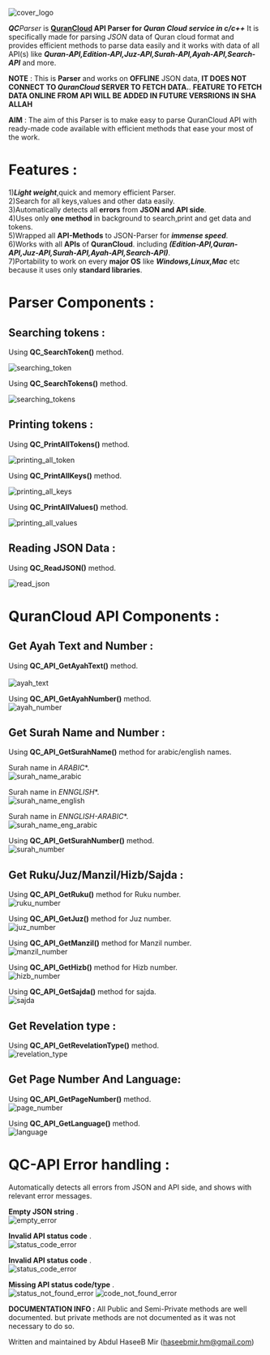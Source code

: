![cover_logo](https://github.com/haseeb-heaven/QC-API-Parser/blob/master/resources/quran_cloud.jpg?raw=true "")

**_QC_**_Parser_ is **[QuranCloud](https://alquran.cloud/) API Parser for _Quran Cloud service in c/c++_**
It is specifically made for parsing _JSON_ data of Quran cloud format and provides efficient methods to
parse data easily and it works with data of all API(s) like **_Quran-API,Edition-API,Juz-API,Surah-API,Ayah-API,Search-API_** and more.

**NOTE** : This is **Parser** and works on **OFFLINE** JSON data, **IT DOES NOT CONNECT TO _QuranCloud_ SERVER TO FETCH DATA.**.
**FEATURE TO FETCH DATA ONLINE FROM API WILL BE ADDED IN FUTURE VERSRIONS IN SHA ALLAH**
 
**AIM** : The aim of this Parser is to make easy to parse QuranCloud API with ready-made code available with efficient methods that ease your most of the work.

# Features :
1)**_Light weight_**,quick and memory efficient Parser.</br>
2)Search for all keys,values and other data easily.</br>
3)Automatically detects all **errors** from **JSON and API side**.</br>
4)Uses only **one method** in background to search,print and get data and tokens.</br>
5)Wrapped all **API-Methods** to JSON-Parser for **_immense speed_**.</br>
6)Works with all **APIs** of **QuranCloud**. including **_(Edition-API,Quran-API,Juz-API,Surah-API,Ayah-API,Search-API)_**.</br>
7)Portability to work on every **major OS** like **_Windows,Linux,Mac_** etc because it uses only **standard libraries**.</br>

# Parser Components :

## Searching tokens : 

Using **QC_SearchToken()** method.

![searching_token](https://github.com/haseeb-heaven/QC-API-Parser/blob/master/resources/search_token.jpg?raw=true "")


Using **QC_SearchTokens()** method.

![searching_tokens](https://github.com/haseeb-heaven/QC-API-Parser/blob/master/resources/search_tokens.jpg?raw=true "")

## Printing tokens : 

Using **QC_PrintAllTokens()** method.

![printing_all_token](https://github.com/haseeb-heaven/QC-API-Parser/blob/master/resources/all_tokens.jpg?raw=true "")


Using **QC_PrintAllKeys()** method.

![printing_all_keys](https://github.com/haseeb-heaven/QC-API-Parser/blob/master/resources/all_keys.jpg?raw=true "")

Using **QC_PrintAllValues()** method.

![printing_all_values](https://github.com/haseeb-heaven/QC-API-Parser/blob/master/resources/all_values.jpg?raw=true "")


## Reading JSON Data : 

Using **QC_ReadJSON()** method.

![read_json](https://github.com/haseeb-heaven/QC-API-Parser/blob/master/resources/read_file.jpg?raw=true "")

# QuranCloud API Components :

## Get Ayah Text and Number : 

Using **QC_API_GetAyahText()** method.</br></br>
![ayah_text](https://github.com/haseeb-heaven/QC-API-Parser/blob/master/resources/ayah_text.jpg?raw=true "")

Using **QC_API_GetAyahNumber()** method.</br>
![ayah_number](https://github.com/haseeb-heaven/QC-API-Parser/blob/master/resources/ayah_number.jpg?raw=true "")

## Get Surah Name and Number : 

Using **QC_API_GetSurahName()** method for arabic/english names.</br>

Surah name in *ARABIC**.</br>
![surah_name_arabic](https://github.com/haseeb-heaven/QC-API-Parser/blob/master/resources/surah_name_arabic.jpg?raw=true "")

Surah name in *ENNGLISH**.</br>
![surah_name_english](https://github.com/haseeb-heaven/QC-API-Parser/blob/master/resources/surah_name_english.jpg?raw=true "")

Surah name in *ENNGLISH-ARABIC**.</br>
![surah_name_eng_arabic](https://github.com/haseeb-heaven/QC-API-Parser/blob/master/resources/surah_name_eng_arabic.jpg?raw=true "")

Using **QC_API_GetSurahNumber()** method.</br>
![surah_number](https://github.com/haseeb-heaven/QC-API-Parser/blob/master/resources/surah_number.jpg?raw=true "")

## Get Ruku/Juz/Manzil/Hizb/Sajda : 

Using **QC_API_GetRuku()** method for Ruku number.</br>
![ruku_number](https://github.com/haseeb-heaven/QC-API-Parser/blob/master/resources/ruku_number.jpg?raw=true "")

Using **QC_API_GetJuz()** method for Juz number.</br>
![juz_number](https://github.com/haseeb-heaven/QC-API-Parser/blob/master/resources/juz_number.jpg?raw=true "")

Using **QC_API_GetManzil()** method for Manzil number.</br>
![manzil_number](https://github.com/haseeb-heaven/QC-API-Parser/blob/master/resources/manzil_number.jpg?raw=true "")

Using **QC_API_GetHizb()** method for Hizb number.</br>
![hizb_number](https://github.com/haseeb-heaven/QC-API-Parser/blob/master/resources/hizb_number.jpg?raw=true "")

Using **QC_API_GetSajda()** method for sajda.</br>
![sajda](https://github.com/haseeb-heaven/QC-API-Parser/blob/master/resources/sajda.jpg?raw=true "")

## Get Revelation type : 
Using **QC_API_GetRevelationType()** method.</br>
![revelation_type](https://github.com/haseeb-heaven/QC-API-Parser/blob/master/resources/revelation_type.jpg?raw=true "")


## Get Page Number And Language: 

Using **QC_API_GetPageNumber()** method.</br>
![page_number](https://github.com/haseeb-heaven/QC-API-Parser/blob/master/resources/page_number.jpg?raw=true "")

Using **QC_API_GetLanguage()** method.</br>
![language](https://github.com/haseeb-heaven/QC-API-Parser/blob/master/resources/language.jpg?raw=true "")


# QC-API Error handling :

Automatically detects all errors from JSON and API side, and shows with relevant error messages.</br>

**Empty JSON string** .</br>
![empty_error](https://github.com/haseeb-heaven/QC-API-Parser/blob/master/resources/empty_error.jpg?raw=true "")

**Invalid API status code** .</br>
![status_code_error](https://github.com/haseeb-heaven/QC-API-Parser/blob/master/resources/status_code_error.jpg?raw=true "")

**Invalid API status code** .</br>
![status_code_error](https://github.com/haseeb-heaven/QC-API-Parser/blob/master/resources/status_code_error.jpg?raw=true "")

**Missing API status code/type** .</br>
![status_not_found_error](https://github.com/haseeb-heaven/QC-API-Parser/blob/master/resources/status_not_found_error.jpg?raw=true "")
![code_not_found_error](https://github.com/haseeb-heaven/QC-API-Parser/blob/master/resources/code_not_found_error.jpg?raw=true "")

**DOCUMENTATION INFO :**
All Public and Semi-Private methods are well documented.
but private methods are not documented as it was not necessary to do so.

Written and maintained by Abdul HaseeB Mir (haseebmir.hm@gmail.com)
